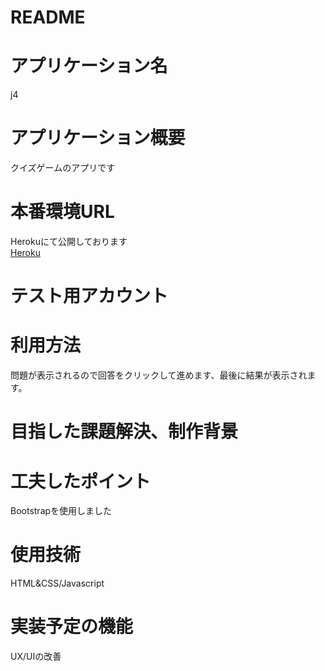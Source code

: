 # README

# アプリケーション名
j4
# アプリケーション概要
クイズゲームのアプリです
# 本番環境URL
Herokuにて公開しております<br>
[Heroku]()
# テスト用アカウント

# 利用方法
問題が表示されるので回答をクリックして進めます、最後に結果が表示されます。
# 目指した課題解決、制作背景

# 工夫したポイント
Bootstrapを使用しました
# 使用技術
HTML&CSS/Javascript
# 実装予定の機能
UX/UIの改善
